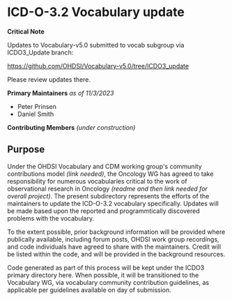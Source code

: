 # ICD-O-3.2 Vocabulary update
**Critical Note**

Updates to Vocabulary-v5.0 submitted to vocab subgroup via ICDO3_Update branch:

https://github.com/OHDSI/Vocabulary-v5.0/tree/ICDO3_update

Please review updates there.

**Primary Maintainers**
*as of 11/3/2023*

- Peter Prinsen
- Daniel Smith

**Contributing Members**
*(under construction)*

## Purpose
Under the OHDSI Vocabulary and CDM working group's community contributions model *(link needed)*, the Oncology WG has agreed to take responsibility for numerous vocabularies critical to the work of observational research in Oncology *(readme and then link needed for overall project)*. The present subdirectory represents the efforts of the maintainers to update the ICD-O-3.2 vocabulary specifically. Updates will be made based upon the reported and programmtically discovered problems with the vocabulary.

To the extent possible, prior background information will be provided where publically available, including forum posts, OHDSI work group recordings, and code individuals have agreed to share with the maintainers. Credit will be listed within the code, and will be provided in the background resources. 

Code generated as part of this process will be kept under the ICDO3 primary directory here. When possible, it will be transitioned to the Vocabulary WG, via vocabulary community contribution guidelines, as applicable per guidelines available on day of submission.
